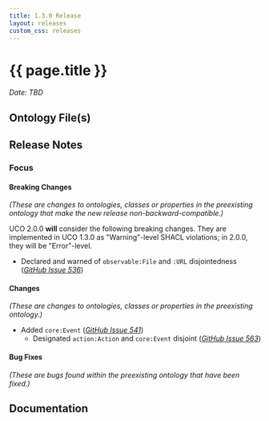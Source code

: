```yaml
---
title: 1.3.0 Release
layout: releases
custom_css: releases
---
```


# {{ page.title }}

*Date: TBD*


## Ontology File(s)


## Release Notes


### Focus


#### Breaking Changes

*(These are changes to ontologies, classes or properties in the preexisting ontology that make the new release non-backward-compatible.)*

UCO 2.0.0 **will** consider the following breaking changes.  They are implemented in UCO 1.3.0 as "Warning"-level SHACL violations; in 2.0.0, they will be "Error"-level.

* Declared and warned of `observable:File` and `:URL` disjointedness ([*GitHub Issue 536*](https://github.com/ucoProject/UCO/issues/536))


#### Changes

*(These are changes to ontologies, classes or properties in the preexisting ontology.)*

* Added `core:Event` ([*GitHub Issue 541*](https://github.com/ucoProject/UCO/issues/541))
   - Designated `action:Action` and `core:Event` disjoint ([*GitHub Issue 563*](https://github.com/ucoProject/UCO/issues/563))


#### Bug Fixes

*(These are bugs found within the preexisting ontology that have been fixed.)*


## Documentation
